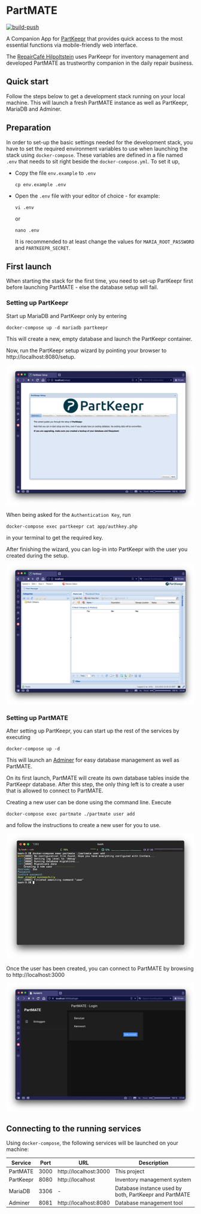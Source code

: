 # PartMATE

[![build-push](https://github.com/chaos-hip/partmate/actions/workflows/build.yaml/badge.svg?branch=master)](https://github.com/chaos-hip/partmate/actions/workflows/build-push.yaml)

A Companion App for [PartKeepr](https://partkeepr.org) that provides quick access to the most essential functions via mobile-friendly web interface.

The [RepairCafé Hilpoltstein](https://www.repaircafe-hilpoltstein.de) uses ParKeepr for inventory management and developed PartMATE as trustworthy companion in the daily repair business.

## Quick start

Follow the steps below to get a development stack running on your local machine. This will launch a fresh PartMATE instance as well as PartKeepr, MariaDB and Adminer.

## Preparation

In order to set-up the basic settings needed for the development stack, you have to set the required environment variables to use when launching the stack using `docker-compose`. These variables are defined in a file named `.env` that needs to sit right beside the `docker-compose.yml`. To set it up,

- Copy the file `env.example` to `.env`
  ```
  cp env.example .env
  ```
- Open the `.env` file with your editor of choice - for example:

  ```
  vi .env
  ```

  or

  ```
  nano .env
  ```

  It is recommended to at least change the values for `MARIA_ROOT_PASSWORD` and `PARTKEEPR_SECRET`.

## First launch

When starting the stack for the first time, you need to set-up PartKeepr first before launching PartMATE - else the database setup will fail.

### Setting up PartKeepr

Start up MariaDB and PartKeepr only by entering

```
docker-compose up -d mariadb partkeepr
```

This will create a new, empty database and launch the PartKeepr container.

Now, run the PartKeepr setup wizard by pointing your browser to http://localhost:8080/setup.

![Wizard welcome page](./docs/img/partkeepr_wiz.png)

When being asked for the `Authentication Key`, run

```
docker-compose exec partkeepr cat app/authkey.php
```

in your terminal to get the required key.

After finishing the wizard, you can log-in into PartKeepr with the user you created during the setup.

![PartKeepr main page](./docs/img/partkeepr_welcome.png)

### Setting up PartMATE

After setting up PartKeepr, you can start up the rest of the services by executing

```
docker-compose up -d
```

This will launch an [Adminer](https://www.adminer.org) for easy database management as well as PartMATE.

On its first launch, PartMATE will create its own database tables inside the PartKeepr database. After this step, the only thing left is to create a user that is allowed to connect to PartMATE.

Creating a new user can be done using the command line. Execute

```
docker-compose exec partmate ./partmate user add
```

and follow the instructions to create a new user for you to use.

![PartMATE user creation](./docs/img/partmate_new_user.png)

Once the user has been created, you can connect to PartMATE by browsing to http://localhost:3000

![PartMATE login](./docs/img/partmate_login.png)

## Connecting to the running services

Using `docker-compose`, the following services will be launched on your machine:

| Service   | Port | URL                   | Description                                            |
| --------- | ---- | --------------------- | ------------------------------------------------------ |
| PartMATE  | 3000 | http://localhost:3000 | This project                                           |
| PartKeepr | 8080 | http://localhost      | Inventory management system                            |
| MariaDB   | 3306 | -                     | Database instance used by both, PartKeepr and PartMATE |
| Adminer   | 8081 | http://localhost:8080 | Database management tool                               |
